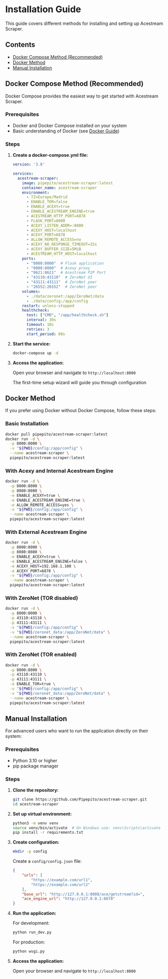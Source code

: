 # Installation Guide

This guide covers different methods for installing and setting up Acestream Scraper.

## Contents
- [Docker Compose Method (Recommended)](#docker-compose-method-recommended)
- [Docker Method](#docker-method)
- [Manual Installation](#manual-installation)

## Docker Compose Method (Recommended)

Docker Compose provides the easiest way to get started with Acestream Scraper.

### Prerequisites
- Docker and Docker Compose installed on your system
- Basic understanding of Docker (see [Docker Guide](Docker.md))

### Steps

1. **Create a docker-compose.yml file:**

   ```yaml
   version: '3.8'

   services:
     acestream-scraper:
       image: pipepito/acestream-scraper:latest
       container_name: acestream-scraper
       environment:
         - TZ=Europe/Madrid
         - ENABLE_TOR=false
         - ENABLE_ACEXY=true
         - ENABLE_ACESTREAM_ENGINE=true
         - ACESTREAM_HTTP_PORT=6878
         - FLASK_PORT=8000
         - ACEXY_LISTEN_ADDR=:8080
         - ACEXY_HOST=localhost
         - ACEXY_PORT=6878
         - ALLOW_REMOTE_ACCESS=no
         - ACEXY_NO_RESPONSE_TIMEOUT=15s
         - ACEXY_BUFFER_SIZE=5MiB
         - ACESTREAM_HTTP_HOST=localhost
       ports:
         - "8000:8000"  # Flask application
         - "8080:8080"  # Acexy proxy
         - "8621:8621"  # Acestream P2P Port
         - "43110:43110"  # ZeroNet UI
         - "43111:43111"  # ZeroNet peer
         - "26552:26552"  # ZeroNet peer
       volumes:
         - ./data/zeronet:/app/ZeroNet/data
         - ./data/config:/app/config
       restart: unless-stopped
       healthcheck:
         test: ["CMD", "/app/healthcheck.sh"]
         interval: 30s
         timeout: 10s
         retries: 3
         start_period: 60s
   ```

2. **Start the service:**

   ```bash
   docker-compose up -d
   ```

3. **Access the application:**
   
   Open your browser and navigate to `http://localhost:8000`
   
   The first-time setup wizard will guide you through configuration

## Docker Method

If you prefer using Docker without Docker Compose, follow these steps:

### Basic Installation

```bash
docker pull pipepito/acestream-scraper:latest
docker run -d \
  -p 8000:8000 \
  -v "${PWD}/config:/app/config" \
  --name acestream-scraper \
  pipepito/acestream-scraper:latest
```

### With Acexy and Internal Acestream Engine

```bash
docker run -d \
  -p 8000:8000 \
  -p 8080:8080 \
  -e ENABLE_ACEXY=true \
  -e ENABLE_ACESTREAM_ENGINE=true \
  -e ALLOW_REMOTE_ACCESS=yes \
  -v "${PWD}/config:/app/config" \
  --name acestream-scraper \
  pipepito/acestream-scraper:latest
```

### With External Acestream Engine

```bash
docker run -d \
  -p 8000:8000 \
  -p 8080:8080 \
  -e ENABLE_ACEXY=true \
  -e ENABLE_ACESTREAM_ENGINE=false \
  -e ACEXY_HOST=192.168.1.100 \
  -e ACEXY_PORT=6878 \
  -v "${PWD}/config:/app/config" \
  --name acestream-scraper \
  pipepito/acestream-scraper:latest
```

### With ZeroNet (TOR disabled)

```bash
docker run -d \
  -p 8000:8000 \
  -p 43110:43110 \
  -p 43111:43111 \
  -v "${PWD}/config:/app/config" \
  -v "${PWD}/zeronet_data:/app/ZeroNet/data" \
  --name acestream-scraper \
  pipepito/acestream-scraper:latest
```

### With ZeroNet (TOR enabled)

```bash
docker run -d \
  -p 8000:8000 \
  -p 43110:43110 \
  -p 43111:43111 \
  -e ENABLE_TOR=true \
  -v "${PWD}/config:/app/config" \
  -v "${PWD}/zeronet_data:/app/ZeroNet/data" \
  --name acestream-scraper \
  pipepito/acestream-scraper:latest
```

## Manual Installation

For advanced users who want to run the application directly on their system:

### Prerequisites
- Python 3.10 or higher
- pip package manager

### Steps

1. **Clone the repository:**

   ```bash
   git clone https://github.com/Pipepito/acestream-scraper.git
   cd acestream-scraper
   ```

2. **Set up virtual environment:**

   ```bash
   python3 -m venv venv
   source venv/bin/activate  # On Windows use: venv\Scripts\activate
   pip install -r requirements.txt
   ```

3. **Create configuration:**

   ```bash
   mkdir -p config
   ```
   
   Create a `config/config.json` file:

   ```json
   {
       "urls": [
           "https://example.com/url1",
           "https://example.com/url2"
       ],
       "base_url": "http://127.0.0.1:8008/ace/getstream?id=",
       "ace_engine_url": "http://127.0.0.1:6878"
   }
   ```

4. **Run the application:**

   For development:
   ```bash
   python run_dev.py
   ```

   For production:
   ```bash
   python wsgi.py
   ```

5. **Access the application:**
   
   Open your browser and navigate to `http://localhost:8000`
